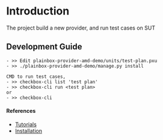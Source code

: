# Introduction
The project build a new provider, and run test cases on SUT

## Development Guide
```
- >> Edit plainbox-provider-amd-demo/units/test-plan.pxu
- >> ./plainbox-provider-amd-demo/manage.py install

CMD to run test cases,
- >> checkbox-cli list 'test plan'
- >> checkbox-cli run <test plan>
or
- >> checkbox-cli
```

#### References
- [Tutorials](https://checkbox.readthedocs.io/en/latest/tutorials.html)
- [Installation](https://checkbox.readthedocs.io/en/latest/index.html#installation)
